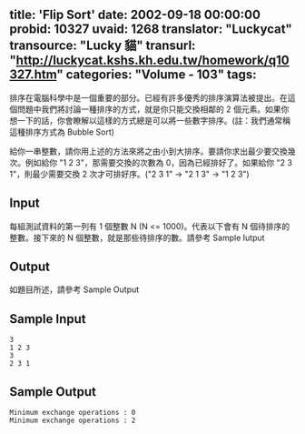 title: 'Flip Sort'
date: 2002-09-18 00:00:00
probid: 10327
uvaid: 1268
translator: "Luckycat"
transource: "Lucky 貓"
transurl: "http://luckycat.kshs.kh.edu.tw/homework/q10327.htm"
categories: "Volume - 103"
tags:
---

排序在電腦科學中是一個重要的部分。已經有許多優秀的排序演算法被提出。在這個問題中我們將討論一種排序的方式，就是你只能交換相鄰的 2 個元素。如果你想一下的話，你會瞭解以這樣的方式總是可以將一些數字排序。(註：我們通常稱這種排序方式為 Bubble Sort)

給你一串整數，請你用上述的方法來將之由小到大排序。要請你求出最少要交換幾次。例如給你 "1 2 3"，那需要交換的次數為 0，因為已經排好了。如果給你 "2 3 1"，則最少需要交換 2 次才可排好序。("2 3 1" -> "2 1 3" -> "1 2 3")

## Input ##

每組測試資料的第一列有 1 個整數 N (N <= 1000)。代表以下會有 N 個待排序的整數。接下來的 N 個整數，就是那些待排序的數。請參考 Sample Iutput

## Output ##

如題目所述，請參考 Sample Output

## Sample Input ##

	3
	1 2 3
	3
	2 3 1

## Sample Output ##

	Minimum exchange operations : 0
	Minimum exchange operations : 2